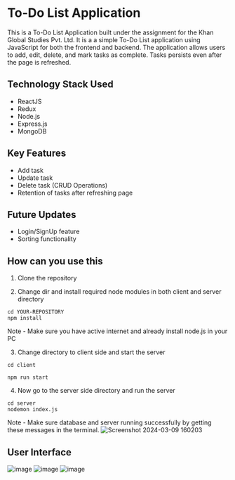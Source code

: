 # To-Do List Application
This is a To-Do List Application built under the assignment for the Khan Global Studies Pvt. Ltd. It is a a simple To-Do List application using JavaScript for both the
frontend and backend. The application allows users to add, edit, delete, and mark tasks as complete. Tasks persists even after the page is refreshed.

## Technology Stack Used
- ReactJS
- Redux
- Node.js
- Express.js
- MongoDB


## Key Features
- Add task 
- Update task
- Delete task (CRUD Operations)
- Retention of tasks after refreshing page

## Future Updates
- Login/SignUp feature
- Sorting functionality


## How can you use this

1. Clone the repository

2. Change dir and install required node modules in both client and server directory 
```
cd YOUR-REPOSITORY
npm install 
```
Note - Make sure you have active internet and already install node.js in your PC

3. Change directory to client side and start the server 

```
cd client
```
```
npm run start
```

4. Now go to the server side directory and run the server 

```
cd server
nodemon index.js
```
Note - Make sure database and server running successfully by getting these messages in the terminal. 
![Screenshot 2024-03-09 160203](https://github.com/NeerajChatterjee/todo-app/assets/73419394/07c19386-621e-401a-82c2-50c7a292093f)


## User Interface
![image](https://github.com/NeerajChatterjee/todo-app/assets/73419394/7a2306f2-3d62-4ef0-a1fa-80a99b2058a3)
![image](https://github.com/NeerajChatterjee/todo-app/assets/73419394/d8667a41-1c15-4fe9-9179-df2f9644ef0b)
![image](https://github.com/NeerajChatterjee/todo-app/assets/73419394/f13b5b91-c09d-438f-82fc-7f3e1ed8bdba)

